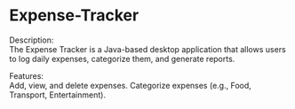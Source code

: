 # Expense-Tracker
Description:<br>
The Expense Tracker is a Java-based desktop application that allows users to log daily expenses, categorize them, and generate reports.

Features:<br>
Add, view, and delete expenses.
Categorize expenses (e.g., Food, Transport, Entertainment).

